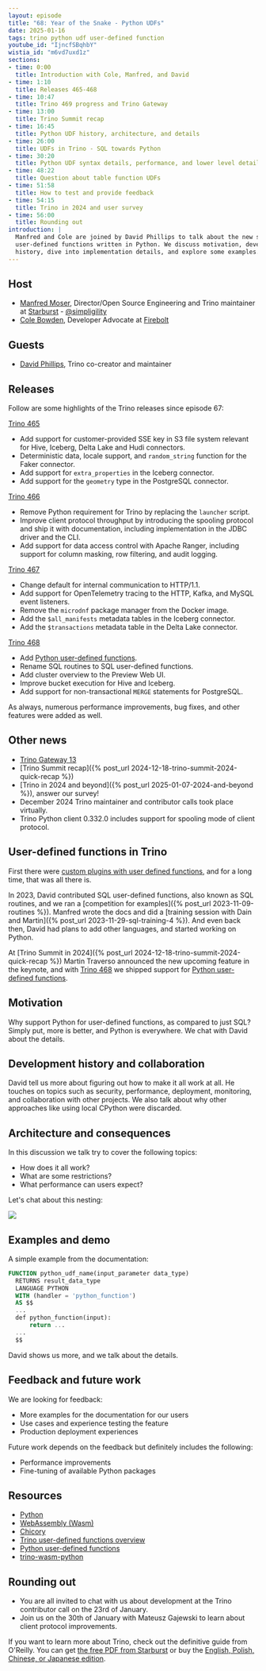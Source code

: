 ```yaml
---
layout: episode
title: "68: Year of the Snake - Python UDFs"
date: 2025-01-16
tags: trino python udf user-defined function
youtube_id: "IjncfSBqhbY"
wistia_id: "m6vd7uxd1z"
sections:
- time: 0:00
  title: Introduction with Cole, Manfred, and David
- time: 1:10
  title: Releases 465-468
- time: 10:47
  title: Trino 469 progress and Trino Gateway
- time: 13:00
  title: Trino Summit recap
- time: 16:45
  title: Python UDF history, architecture, and details
- time: 26:00
  title: UDFs in Trino - SQL towards Python
- time: 30:20
  title: Python UDF syntax details, performance, and lower level details
- time: 48:22
  title: Question about table function UDFs
- time: 51:58
  title: How to test and provide feedback
- time: 54:15
  title: Trino in 2024 and user survey
- time: 56:00
  title: Rounding out
introduction: |
  Manfred and Cole are joined by David Phillips to talk about the new support of
  user-defined functions written in Python. We discuss motivation, development
  history, dive into implementation details, and explore some examples.
---
```


## Host

* [Manfred Moser](https://www.linkedin.com/in/manfredmoser), Director/Open
  Source Engineering and Trino maintainer at
  [Starburst]({{site.url}}/users.html#starburst) -
  [@simpligility](https://x.com/simpligility)
* [Cole Bowden](https://www.linkedin.com/in/cole-m-bowden), Developer Advocate
  at [Firebolt](https://www.firebolt.io/)
  
## Guests

* [David Phillips](https://github.com/wendigo), Trino co-creator and maintainer

## Releases 

Follow are some highlights of the Trino releases since episode 67:

[Trino 465]({{site.baseurl}}/docs/current/release/release-465.html)

* Add support for customer-provided SSE key in S3 file system relevant for Hive,
  Iceberg, Delta Lake and Hudi connectors.
* Deterministic data, locale support, and `random_string` function for the Faker
  connector.
* Add support for `extra_properties` in the Iceberg connector.
* Add support for the `geometry` type in the PostgreSQL connector.

[Trino 466]({{site.baseurl}}docs/current/release/release-466.html)

* Remove Python requirement for Trino by replacing the `launcher` script.
* Improve client protocol throughput by introducing the spooling protocol and
  ship it with documentation, including implementation in the JDBC driver and
  the CLI.
* Add support for data access control with Apache Ranger, including support for
  column masking, row filtering, and audit logging.

[Trino 467]({{site.baseurl}}docs/current/release/release-467.html)

* Change default for internal communication to HTTP/1.1.
* Add support for OpenTelemetry tracing to the HTTP, Kafka, and MySQL event
  listeners.
* Remove the `microdnf` package manager from the Docker image.
* Add the `$all_manifests` metadata tables in the Iceberg connector.
* Add the `$transactions` metadata table in the Delta Lake connector.

[Trino 468]({{site.baseurl}}/docs/current/release/release-468.html)

* Add [Python user-defined functions]({{site.baseurl}}/docs/current/udf/python.html).
* Rename SQL routines to SQL user-defined functions.
* Add cluster overview to the Preview Web UI. 
* Improve bucket execution for Hive and Iceberg.
* Add support for non-transactional `MERGE` statements for PostgreSQL.

As always, numerous performance improvements, bug fixes, and other features were
added as well.

## Other news

* [Trino Gateway 13](https://trinodb.github.io/trino-gateway/release-notes/#13)
* [Trino Summit recap]({% post_url 2024-12-18-trino-summit-2024-quick-recap %})
* [Trino in 2024 and beyond]({% post_url 2025-01-07-2024-and-beyond %}), answer
  our survey!
* December 2024 Trino maintainer and contributor calls took place virtually.
* Trino Python client 0.332.0 includes support for spooling mode of client
  protocol.

## User-defined functions in Trino

First there were [custom plugins with user defined
functions]({{site.baseurl}}/docs/current/develop/functions.html), and for a long
time, that was all there is.

In 2023, David contributed SQL user-defined functions, also known as SQL
routines, and we ran a [competition for examples]({% post_url
2023-11-09-routines %}). Manfred wrote the docs and did a [training session with
Dain and Martin]({% post_url 2023-11-29-sql-training-4 %}). And even back then,
David had plans to add other languages, and started working on Python.

At [Trino Summit in 2024]({% post_url 2024-12-18-trino-summit-2024-quick-recap
%}) Martin Traverso announced the new upcoming feature in the keynote, and with
[Trino 468]({{site.baseurl}}/docs/current/release/release-468.html) we shipped
support for [Python user-defined functions]({{site.baseurl}}/docs/current/udf/python.html).

## Motivation

Why support Python for user-defined functions, as compared to just SQL? Simply
put, more is better, and Python is everywhere. We chat with David about the
details.

## Development history and collaboration

David tell us more about figuring out how to make it all work at all. He touches
on topics such as security, performance, deployment, monitoring, and
collaboration with other projects. We also talk about why other approaches like
using local CPython were discarded.

## Architecture and consequences

In this discussion we talk try to cover the following topics:

* How does it all work?
* What are some restrictions?
* What performance can users expect?

Let's chat about this nesting:

<img src="{{site.baseurl}}/assets/episode/tcb68-python-udf-architecture.png">

## Examples and demo

A simple example from the documentation:

```sql
FUNCTION python_udf_name(input_parameter data_type)
  RETURNS result_data_type
  LANGUAGE PYTHON
  WITH (handler = 'python_function')
  AS $$
  ...
  def python_function(input):
      return ...
  ...
  $$
```

David shows us more, and we talk about the details.

## Feedback and future work

We are looking for feedback:

* More examples for the documentation for our users
* Use cases and experience testing the feature
* Production deployment experiences 

Future work depends on the feedback but definitely includes the following:

* Performance improvements
* Fine-tuning of available Python packages

## Resources

* [Python](https://www.python.org/)
* [WebAssembly (Wasm)](https://webassembly.org/)
* [Chicory](https://chicory.dev/)
* [Trino user-defined functions overview]({{site.baseurl}}/docs/current/udf.html)
* [Python user-defined functions]({{site.baseurl}}/docs/current/udf/python.html)
* [trino-wasm-python](https://github.com/trinodb/trino-wasm-python)

## Rounding out

* You are all invited to chat with us about development at the Trino contributor
  call on the 23rd of January.
* Join us on the 30th of January with Mateusz Gajewski to learn about client
  protocol improvements.

If you want to learn more about Trino, check out the definitive guide from
O'Reilly. You can get [the free PDF from
Starburst](https://www.starburst.io/info/oreilly-trino-guide/) or buy the
[English, Polish, Chinese, or Japanese
edition]({{site.url}}/trino-the-definitive-guide.html).

